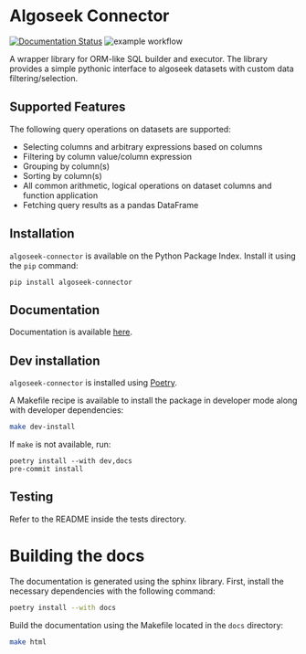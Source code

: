 Algoseek Connector
==================

[![Documentation Status](https://readthedocs.org/projects/algoseek-connector/badge/?version=latest)](https://algoseek-connector.readthedocs.io/en/latest/?badge=latest) ![example workflow](https://github.com/algoseekgit/algoseek-connector/actions/workflows/unit-tests.yml/badge.svg)

A wrapper library for ORM-like SQL builder and executor.
The library provides a simple pythonic interface to algoseek datasets with custom data filtering/selection.

## Supported Features

The following query operations on datasets are supported:
- Selecting columns and arbitrary expressions based on columns
- Filtering by column value/column expression
- Grouping by column(s)
- Sorting by column(s)
- All common arithmetic, logical operations on dataset columns and function application
- Fetching query results as a pandas DataFrame

## Installation

`algoseek-connector` is available on the Python Package Index. Install it using
the `pip` command:

    pip install algoseek-connector

## Documentation

Documentation is available [here](https://algoseek-connector.readthedocs.io/en/latest/index.html).

## Dev installation

`algoseek-connector` is installed using [Poetry](https://python-poetry.org/docs/#installation).

A Makefile recipe is available to install the package in developer mode along
with developer dependencies:

```sh
make dev-install
```

If `make` is not available, run:

    poetry install --with dev,docs
    pre-commit install

## Testing

Refer to the README inside the tests directory.

# Building the docs

The documentation is generated using the sphinx library. First, install
the necessary dependencies with the following command:

```sh
poetry install --with docs
```

Build the documentation using the Makefile located in the `docs` directory:

```sh
make html
```